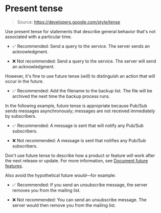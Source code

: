 # Present tense

> Source: https://developers.google.com/style/tense

Use present tense for statements that describe general behavior that's not associated with a particular time.

- ✅ Recommended: Send a query to the service. The server sends an acknowledgment.

- ❌ Not recommended: Send a query to the service. The server will send an acknowledgment.

However, it's fine to use future tense (*will*) to distinguish an action that will occur in the future.

- ✅ Recommended: Add the filename to the backup list. The file will be archived the next time the backup process runs.

In the following example, future tense is appropriate because Pub/Sub sends messages asynchronously; messages are not received immediately by subscribers.

- ✅ Recommended: A message is sent that will notify any Pub/Sub subscribers.

- ❌ Not recommended: A message is sent that notifies any Pub/Sub subscribers.

Don't use future tense to describe how a product or feature will work after the next release or update. For more information, see [Document future features](https://developers.google.com/style/future).

Also avoid the hypothetical future *would*—for example:

- ✅ Recommended: If you send an unsubscribe message, the server removes you from the mailing list.

- ❌ Not recommended: You can send an unsubscribe message. The server would then remove you from the mailing list.